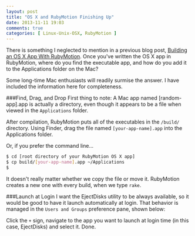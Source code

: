 ```yaml
---
layout: post
title: "OS X and RubyMotion Finishing Up"
date: 2013-11-11 19:03
comments: true
categories: [ Linux-Unix-OSX, RubyMotion ]
---
```

There is something I neglected to mention in a previous blog post, [Building an OS X App With RubyMotion](/blog/2013/11/01/building-an-os-x-app-with-rubymotion/). Once you've written the OS X app in RubyMotion, where do you find the executable app, and how do you add it to the Applications folder on the Mac?

Some long-time Mac enthusiasts will readily surmise the answer. I have included the information here for completeness.

###Find, Drag, and Drop
First thing to note: A Mac app named [random-app].app is actually a directory, even though it appears to be a file when viewed in the `Applications` folder.

After compilation, RubyMotion puts all of the executables in the `/build/` directory. Using Finder, drag the file named `[your-app-name].app` into the Applications folder.

Or, if you prefer the command line…

```bash
$ cd [root directory of your RubyMotion OS X app]
$ cp build/[your-app-name].app ~/Applications
$
```

It doesn't really matter whether we copy the file or move it.  RubyMotion creates a new one with every build, when we type `rake`.

###Launch at Login
I want the EjectDisks utility to be always available, so it would be good to have it launch automatically at login. That behavior is managed in the `Users and Groups` preference pane, shown below:


Click the `+` sign, navigate to the app you want to launch at login time (in this case, EjectDisks) and select it. Done.
